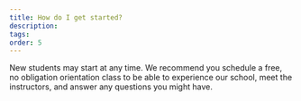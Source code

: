 ```yaml
---
title: How do I get started?
description:
tags: 
order: 5
---
```



New students may start at any time. We recommend you schedule a free, no obligation orientation class to be able to experience our school, meet the instructors, and answer any questions you might have.
